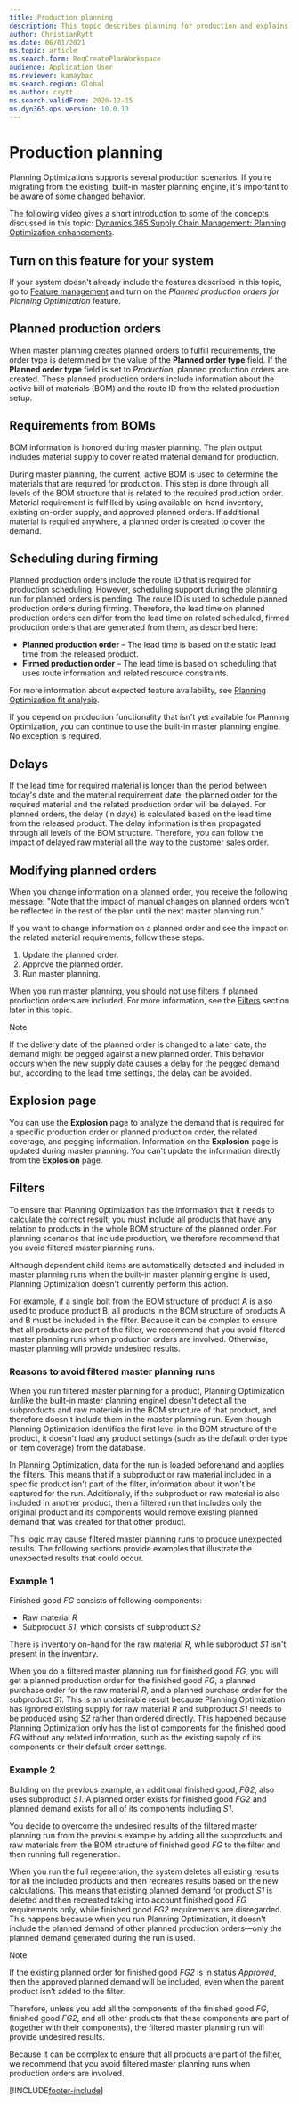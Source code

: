 ```yaml
---
title: Production planning
description: This topic describes planning for production and explains how to modify planned production orders by using Planning Optimization.
author: ChristianRytt
ms.date: 06/01/2021
ms.topic: article
ms.search.form: ReqCreatePlanWorkspace
audience: Application User
ms.reviewer: kamaybac
ms.search.region: Global
ms.author: crytt
ms.search.validFrom: 2020-12-15
ms.dyn365.ops.version: 10.0.13
---
```


# Production planning

Planning Optimizations supports several production scenarios. If you're migrating from the existing, built-in master planning engine, it's important to be aware of some changed behavior.

The following video gives a short introduction to some of the concepts discussed in this topic: [Dynamics 365 Supply Chain Management: Planning Optimization enhancements](https://youtu.be/u1pcmZuZBTw).

## Turn on this feature for your system

If your system doesn't already include the features described in this topic, go to [Feature management](../../../fin-ops-core/fin-ops/get-started/feature-management/feature-management-overview.md) and turn on the *Planned production orders for Planning Optimization* feature.

## Planned production orders

When master planning creates planned orders to fulfill requirements, the order type is determined by the value of the **Planned order type** field. If the **Planned order type** field is set to *Production*, planned production orders are created. These planned production orders include information about the active bill of materials (BOM) and the route ID from the related production setup.

## Requirements from BOMs

BOM information is honored during master planning. The plan output includes material supply to cover related material demand for production.

During master planning, the current, active BOM is used to determine the materials that are required for production. This step is done through all levels of the BOM structure that is related to the required production order. Material requirement is fulfilled by using available on-hand inventory, existing on-order supply, and approved planned orders. If additional material is required anywhere, a planned order is created to cover the demand.

## Scheduling during firming

Planned production orders include the route ID that is required for production scheduling. However, scheduling support during the planning run for planned orders is pending. The route ID is used to schedule planned production orders during firming. Therefore, the lead time on planned production orders can differ from the lead time on related scheduled, firmed production orders that are generated from them, as described here:

- **Planned production order** – The lead time is based on the static lead time from the released product.
- **Firmed production order** – The lead time is based on scheduling that uses route information and related resource constraints.

For more information about expected feature availability, see [Planning Optimization fit analysis](planning-optimization-fit-analysis.md).

If you depend on production functionality that isn't yet available for Planning Optimization, you can continue to use the built-in master planning engine. No exception is required.

## Delays

If the lead time for required material is longer than the period between today's date and the material requirement date, the planned order for the required material and the related production order will be delayed. For planned orders, the delay (in days) is calculated based on the lead time from the released product. The delay information is then propagated through all levels of the BOM structure. Therefore, you can follow the impact of delayed raw material all the way to the customer sales order.

## Modifying planned orders

When you change information on a planned order, you receive the following message: "Note that the impact of manual changes on planned orders won't be reflected in the rest of the plan until the next master planning run."

If you want to change information on a planned order and see the impact on the related material requirements, follow these steps.

1. Update the planned order.
2. Approve the planned order.
3. Run master planning.

When you run master planning, you should not use filters if planned production orders are included. For more information, see the [Filters](#filters) section later in this topic.

> [!NOTE]
> If the delivery date of the planned order is changed to a later date, the demand might be pegged against a new planned order. This behavior occurs when the new supply date causes a delay for the pegged demand but, according to the lead time settings, the delay can be avoided.

## Explosion page

You can use the **Explosion** page to analyze the demand that is required for a specific production order or planned production order, the related coverage, and pegging information. Information on the **Explosion** page is updated during master planning. You can't update the information directly from the **Explosion** page.

## <a name="filters"></a>Filters

To ensure that Planning Optimization has the information that it needs to calculate the correct result, you must include all products that have any relation to products in the whole BOM structure of the planned order. For planning scenarios that include production, we therefore recommend that you avoid filtered master planning runs.

Although dependent child items are automatically detected and included in master planning runs when the built-in master planning engine is used, Planning Optimization doesn't currently perform this action.

For example, if a single bolt from the BOM structure of product A is also used to produce product B, all products in the BOM structure of products A and B must be included in the filter. Because it can be complex to ensure that all products are part of the filter, we recommend that you avoid filtered master planning runs when production orders are involved. Otherwise, master planning will provide undesired results.

### Reasons to avoid filtered master planning runs

When you run filtered master planning for a product, Planning Optimization (unlike the built-in master planning engine) doesn't detect all the subproducts and raw materials in the BOM structure of that product, and therefore doesn't include them in the master planning run. Even though Planning Optimization identifies the first level in the BOM structure of the product, it doesn't load any product settings (such as the default order type or item coverage) from the database.

In Planning Optimization, data for the run is loaded beforehand and applies the filters. This means that if a subproduct or raw material included in a specific product isn't part of the filter, information about it won't be captured for the run. Additionally, if the subproduct or raw material is also included in another product, then a filtered run that includes only the original product and its components would remove existing planned demand that was created for that other product.

This logic may cause filtered master planning runs to produce unexpected results. The following sections provide examples that illustrate the unexpected results that could occur.

### Example 1

Finished good *FG* consists of following components:

- Raw material *R*
- Subproduct *S1*, which consists of subproduct *S2*

There is inventory on-hand for the raw material *R*, while subproduct *S1* isn't present in the inventory.

When you do a filtered master planning run for finished good *FG*, you will get a planned production order for the finished good *FG*, a planned purchase order for the raw material *R*, and a planned purchase order for the subproduct *S1*. This is an undesirable result because Planning Optimization has ignored existing supply for raw material *R* and subproduct *S1* needs to be produced using *S2* rather than ordered directly. This happened because Planning Optimization only has the list of components for the finished good *FG* without any related information, such as the existing supply of its components or their default order settings.

### Example 2

Building on the previous example, an additional finished good, *FG2*, also uses subproduct *S1*. A planned order exists for finished good *FG2* and planned demand exists for all of its components including *S1*.

You decide to overcome the undesired results of the filtered master planning run from the previous example by adding all the subproducts and raw materials from the BOM structure of finished good *FG* to the filter and then running full regeneration.

When you run the full regeneration, the system deletes all existing results for all the included products and then recreates results based on the new calculations. This means that existing planned demand for product *S1* is deleted and then recreated taking into account finished good *FG* requirements only, while finished good *FG2* requirements are disregarded. This happens because when you run Planning Optimization, it doesn't include the planned demand of other planned production orders&mdash;only the planned demand generated during the run is used.

> [!NOTE]
> If the existing planned order for finished good *FG2* is in status *Approved*, then the approved planned demand will be included, even when the parent product isn't added to the filter.

Therefore, unless you add all the components of the finished good *FG*, finished good *FG2*, and all other products that these components are part of (together with their components), the filtered master planning run will provide undesired results.

Because it can be complex to ensure that all products are part of the filter, we recommend that you avoid filtered master planning runs when production orders are involved.

[!INCLUDE[footer-include](../../../includes/footer-banner.md)]
